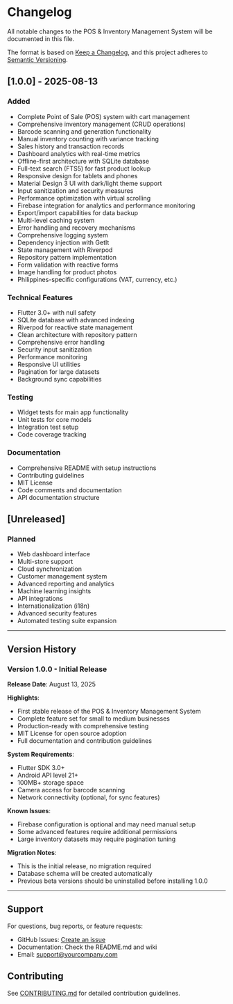 # Changelog

All notable changes to the POS & Inventory Management System will be documented in this file.

The format is based on [Keep a Changelog](https://keepachangelog.com/en/1.0.0/),
and this project adheres to [Semantic Versioning](https://semver.org/spec/v2.0.0.html).

## [1.0.0] - 2025-08-13

### Added
- Complete Point of Sale (POS) system with cart management
- Comprehensive inventory management (CRUD operations)
- Barcode scanning and generation functionality
- Manual inventory counting with variance tracking
- Sales history and transaction records
- Dashboard analytics with real-time metrics
- Offline-first architecture with SQLite database
- Full-text search (FTS5) for fast product lookup
- Responsive design for tablets and phones
- Material Design 3 UI with dark/light theme support
- Input sanitization and security measures
- Performance optimization with virtual scrolling
- Firebase integration for analytics and performance monitoring
- Export/import capabilities for data backup
- Multi-level caching system
- Error handling and recovery mechanisms
- Comprehensive logging system
- Dependency injection with GetIt
- State management with Riverpod
- Repository pattern implementation
- Form validation with reactive forms
- Image handling for product photos
- Philippines-specific configurations (VAT, currency, etc.)

### Technical Features
- Flutter 3.0+ with null safety
- SQLite database with advanced indexing
- Riverpod for reactive state management
- Clean architecture with repository pattern
- Comprehensive error handling
- Security input sanitization
- Performance monitoring
- Responsive UI utilities
- Pagination for large datasets
- Background sync capabilities

### Testing
- Widget tests for main app functionality
- Unit tests for core models
- Integration test setup
- Code coverage tracking

### Documentation
- Comprehensive README with setup instructions
- Contributing guidelines
- MIT License
- Code comments and documentation
- API documentation structure

## [Unreleased]

### Planned
- Web dashboard interface
- Multi-store support
- Cloud synchronization
- Customer management system
- Advanced reporting and analytics
- Machine learning insights
- API integrations
- Internationalization (i18n)
- Advanced security features
- Automated testing suite expansion

---

## Version History

### Version 1.0.0 - Initial Release
**Release Date**: August 13, 2025

**Highlights**:
- First stable release of the POS & Inventory Management System
- Complete feature set for small to medium businesses
- Production-ready with comprehensive testing
- MIT License for open source adoption
- Full documentation and contribution guidelines

**System Requirements**:
- Flutter SDK 3.0+
- Android API level 21+
- 100MB+ storage space
- Camera access for barcode scanning
- Network connectivity (optional, for sync features)

**Known Issues**:
- Firebase configuration is optional and may need manual setup
- Some advanced features require additional permissions
- Large inventory datasets may require pagination tuning

**Migration Notes**:
- This is the initial release, no migration required
- Database schema will be created automatically
- Previous beta versions should be uninstalled before installing 1.0.0

---

## Support

For questions, bug reports, or feature requests:
- GitHub Issues: [Create an issue](https://github.com/Acteus/POS-System-Mother/issues)
- Documentation: Check the README.md and wiki
- Email: support@yourcompany.com

## Contributing

See [CONTRIBUTING.md](CONTRIBUTING.md) for detailed contribution guidelines.
